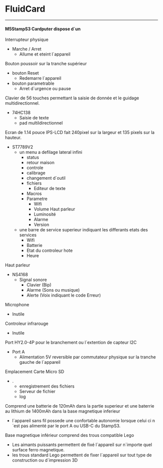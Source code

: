 # FluidCard
---------------------------------------------------------------------
#### M5StampS3 Cardputer dispose d´un 


Interrupteur physique 
- Marche / Arret
  - Allume et eteint l´appareil

Bouton poussoir sur la tranche supérieur
- bouton Reset
  - Redemarre l´appareil
- bouton parametrable
  - Arret d´urgence ou pause

Clavier de 56 touches permettant la saisie de donnée et le guidage multidirectionnel.
- 74HC138
  - Saisie de texte
  - pad multildirectionnel
    
Ecran de 1.14 pouce IPS-LCD fait 240pixel sur la largeur et 135 pixels sur la hauteur.
- ST7789V2
  - un menu a defilage lateral infini 
    - status
    - retour maison
    - controle
    - calibrage
    - changement d´outil
    - fichiers
      - Editeur de texte
    - Macros
    - Parametre
      - Wifi
      - Volume Haut parleur
      - Luminosité
      - Alarme
      - Version
  - une barre de service superieur indiquant les differants etats des services
    - Wifi
    - Batterie
    - Etat du controleur hote
    - Heure

Haut parleur 
- NS4168
  - Signal sonore
    - Clavier (Bip)
    - Alarme (Sons ou musique)
    - Alerte (Voix indiquant le code Erreur)

Microphone
- Inutile

Controleur infrarouge 
- Inutile

Port HY2.0-4P pour le branchement ou l´extention de capteur I2C
- Port A 
  - Alimentation 5V reversible par commutateur physique sur la tranche gauche de l´appareil 

Emplacement Carte Micro SD
- .
  - enregistrement des fichiers
  - Serveur de fichier
  - log

Comprend une batterie de 120mAh dans la partie superieur et une baterrie au lithium de 1400mAh dans la base magnetique inferieur
- l´appareil sans fil possede une confortable autonomie lorsque celui ci n´est pas alimenté par le port A ou USB-C du StampS3.

Base magnetique inférieur comprend des trous compatible Lego
- Les aimants puissants permettent de fixé l´appareil sur n´importe quel surface ferro magnetique.
- les trous standard Lego permettent de fixer l´appareil sur tout type de construction ou d´impression 3D
